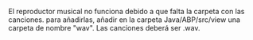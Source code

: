 El reproductor musical no funciona debido a que falta la carpeta con las canciones. para añadirlas, añadir en la carpeta Java/ABP/src/view una carpeta de nombre "wav". Las canciones deberá ser .wav.
